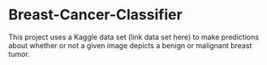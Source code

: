 # Breast-Cancer-Classifier
This project uses a Kaggle data set (link data set here) to make predictions about whether or not a given image depicts a benign or malignant breast tumor.
